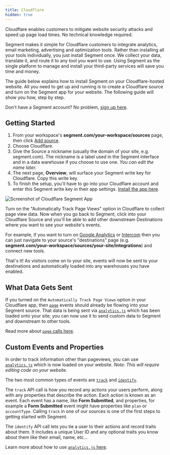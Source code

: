 ```yaml
---
title: Cloudflare
hidden: true
---
```


Cloudflare enables customers to mitigate website security attacks and speed up page load times. No technical knowledge required.

Segment makes it simple for Cloudflare customers to integrate analytics, email marketing, advertising and optimization tools. Rather than installing all your tools individually, you just install Segment once. We collect your data, translate it, and route it to any tool you want to use. Using Segment as the single platform to manage and install your third-party services will save you time and money.

The guide below explains how to install Segment on your Cloudflare-hosted website. All you need to get up and running is to create a Cloudflare source and turn on the Segment app for your website. The following guide will show you how, step by step.

Don't have a Segment account? No problem, [sign up here](https://segment.com/signup?utm_source=cloudflare&utm_medium=docs&utm_campaign=partners).

## Getting Started

1. From your workspace's **segment.com/your-workspace/sources** page, then click [Add source](https://segment.com/workspaces?next=sources/catalog).
2. Choose Cloudflare.
3. Give the Source a nickname (usually the domain of your site, e.g. segment.com). The nickname is a label used in the Segment interface and in a data warehouse if you choose to use one. *You can edit the name later.*
4. The next page, **Overview**, will surface your Segment write key for Cloudflare. Copy this write key.
5. To finish the setup, you'll have to go into your Cloudflare account and enter this Segment write key in their app settings. [Install the app  here](https://cloudflare.com/apps/segment/install?source=segment-docs).

![Screenshot of Cloudflare Segment App](https://i.imgur.com/LX36x8R.png)

Turn on the "Automatically Track Page Views" option in Cloudflare to collect page view data. Now when you go back to Segment, click into your Cloudflare Source and you'll be able to add other downstream Destinations where you want to see your website's events.

For example, if you want to turn on [Google Analytics](https://google.com/analytics) or [Intercom](https://intercom.com) then you can just navigate to your source's "destinations" page (e.g. **segment.com/your-workspace/sources/your-site/integrations**) and connect new tools.

That's it! As visitors come on to your site, events will now be sent to your destinations and automatically loaded into any warehouses you have enabled.

## What Data Gets Sent

If you turned on the `Automatically Track Page Views` option in your Cloudflare app, then [`page`](/docs/connections/spec/page/) events should already be flowing into your Segment source. That data is being sent via [`analytics.js`](/docs/connections/sources/catalog/libraries/website/analytics.js) which has been loaded onto your site; you can now use it to send custom data to Segment and downstream to other tools.

Read more about [`page` calls here](/docs/connections/spec/page/).

## Custom Events and Properties

In order to track information other than pageviews, you can use [`analytics.js`](/docs/connections/sources/catalog/libraries/website/analytics.js) which is now loaded on your website. *Note: This will require editing code on your website.*

The two most common types of events are [`track`](/docs/connections/sources/catalog/libraries/website/analytics.js/#track) and [`identify`](/docs/connections/sources/catalog/libraries/website/analytics.js/#identify).

The `track` API call is how you record any actions your users perform, along with any properties that describe the action. Each action is known as an event. Each event has a name, like **Form Submitted**, and properties, for example a **Form Submitted** event might have properties like `plan` or `accountType`. Calling `track` in one of our sources is one of the first steps to getting started with Segment.

The `identify` API call lets you tie a user to their actions and record traits about them. It includes a unique User ID and any optional traits you know about them like their email, name, etc...

Learn more about how to use [`analytics.js` here](/docs/connections/sources/catalog/libraries/website/analytics.js/).
